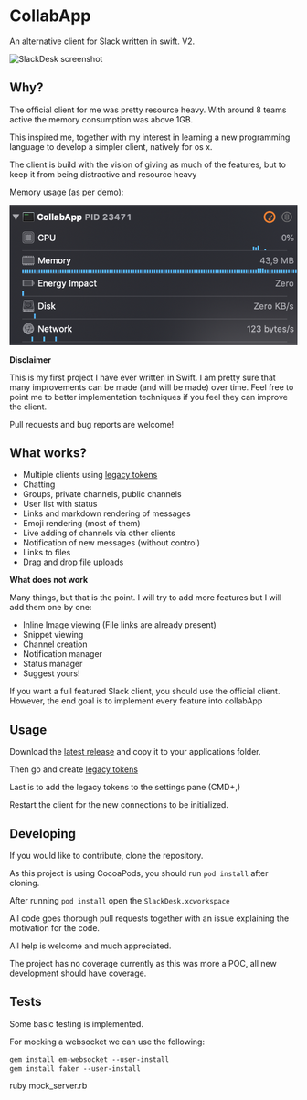 # CollabApp

An alternative client for Slack written in swift. V2.

![SlackDesk screenshot](Resources/collabapp.gif "SlackDesk demo")

## Why?

The official client for me was pretty resource heavy. With around 8 teams active
the memory consumption was above 1GB.

This inspired me, together with my interest in learning a new programming
language to develop a simpler client, natively for os x.

The client is build with the vision of giving as much of the features, but to
keep it from being distractive and resource heavy

Memory usage (as per demo):

![SlackDesk memory screenshot](Resources/usage.png "SlackDesk resource screenshot")

__Disclaimer__

This is my first project I have ever written in Swift. I am pretty sure that many
improvements can be made (and will be made) over time. Feel free to point me to
better implementation techniques if you feel they can improve the client.

Pull requests and bug reports are welcome!

## What works?

- Multiple clients using [legacy tokens](https://api.slack.com/custom-integrations/legacy-tokens)
- Chatting
- Groups, private channels, public channels
- User list with status
- Links and markdown rendering of messages
- Emoji rendering (most of them)
- Live adding of channels via other clients
- Notification of new messages (without control)
- Links to files
- Drag and drop file uploads

__What does not work__

Many things, but that is the point. I will try to add more features but I will
add them one by one:

- Inline Image viewing (File links are already present)
- Snippet viewing
- Channel creation
- Notification manager
- Status manager
- Suggest yours!

If you want a full featured Slack client, you should use the official client.
However, the end goal is to implement every feature into collabApp

## Usage

Download the [latest release](https://github.com/haringsrob/SlackDesk/raw/master/SlackDesk.zip) and copy it to your applications
folder.

Then go and create [legacy tokens](https://api.slack.com/custom-integrations/legacy-tokens)

Last is to add the legacy tokens to the settings pane (CMD+,)

Restart the client for the new connections to be initialized.

## Developing

If you would like to contribute, clone the repository.

As this project is using CocoaPods, you should run `pod install` after cloning.

After running `pod install` open the `SlackDesk.xcworkspace`

All code goes thorough pull requests together with an issue explaining the
motivation for the code.

All help is welcome and much appreciated.

The project has no coverage currently as this was more a POC, all new
development should have coverage.


## Tests

Some basic testing is implemented.

For mocking a websocket we can use the following:

```
gem install em-websocket --user-install
gem install faker --user-install
```

ruby mock_server.rb
